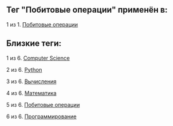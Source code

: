 ## Тег "Побитовые операции" применён в:

1 из 1. [Побитовые операции](../Computer%20science/Побитовые%20операции.md)

## Близкие теги:

1 из 6. [Computer Science](./Computer%20Science.md)

2 из 6. [Python](./Python.md)

3 из 6. [Вычисления](./Вычисления.md)

4 из 6. [Математика](./Математика.md)

5 из 6. [Побитовые операции](./Побитовые%20операции.md)

6 из 6. [Программирование](./Программирование.md)

